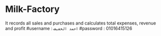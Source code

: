 # Milk-Factory
It records all sales and purchases and calculates total expenses, revenue and profit
#username : `احمد الخفيف`
#password : 01016415126
